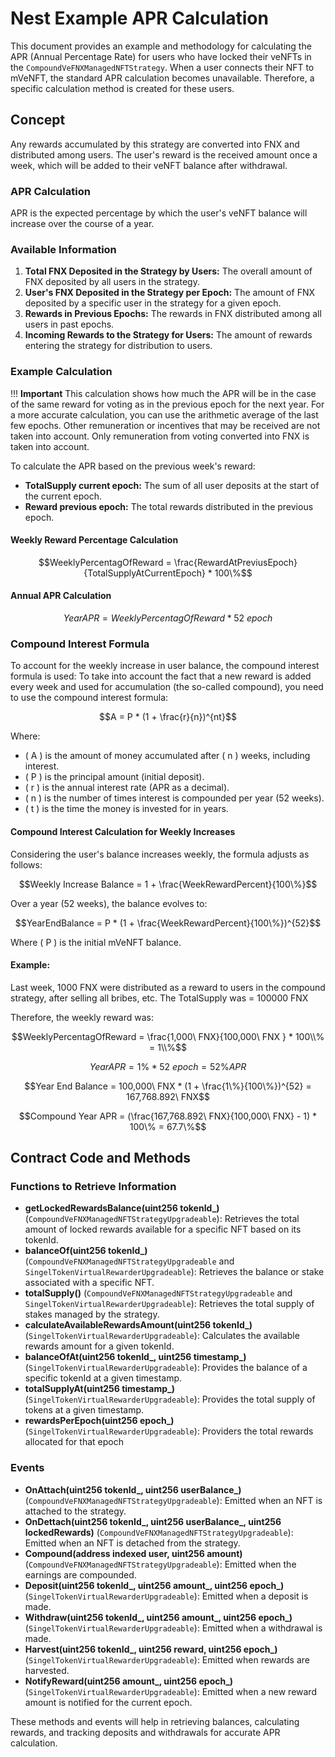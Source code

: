# Nest Example APR Calculation

This document provides an example and methodology for calculating the APR (Annual Percentage Rate) for users who have locked their veNFTs in the `CompoundVeFNXManagedNFTStrategy`. When a user connects their NFT to mVeNFT, the standard APR calculation becomes unavailable. Therefore, a specific calculation method is created for these users.

## Concept

Any rewards accumulated by this strategy are converted into FNX and distributed among users. The user's reward is the received amount once a week, which will be added to their veNFT balance after withdrawal.

### APR Calculation

APR is the expected percentage by which the user's veNFT balance will increase over the course of a year.

### Available Information

1. **Total FNX Deposited in the Strategy by Users:** The overall amount of FNX deposited by all users in the strategy.
2. **User's FNX Deposited in the Strategy per Epoch:** The amount of FNX deposited by a specific user in the strategy for a given epoch.
3. **Rewards in Previous Epochs:** The rewards in FNX distributed among all users in past epochs.
4. **Incoming Rewards to the Strategy for Users:** The amount of rewards entering the strategy for distribution to users.

### Example Calculation

!!! **Important** This calculation shows how much the APR will be in the case of the same reward for voting as in the previous epoch for the next year. For a more accurate calculation, you can use the arithmetic average of the last few epochs. Other remuneration or incentives that may be received are not taken into account. Only remuneration from voting converted into FNX is taken into account.

To calculate the APR based on the previous week's reward:

- **TotalSupply current epoch:** The sum of all user deposits at the start of the current epoch.
- **Reward previous epoch:** The total rewards distributed in the previous epoch.

#### Weekly Reward Percentage Calculation

```math
WeeklyPercentagOfReward = \frac{RewardAtPreviusEpoch}{TotalSupplyAtCurrentEpoch} * 100\%
```

#### Annual APR Calculation

```math
YearAPR = WeeklyPercentagOfReward * 52\ epoch
```

### Compound Interest Formula

To account for the weekly increase in user balance, the compound interest formula is used:
To take into account the fact that a new reward is added every week and used for accumulation (the so-called compound), you need to use the compound interest formula:

```math
A = P * (1 + \frac{r}{n})^{nt}
```

Where:
- \( A \) is the amount of money accumulated after \( n \) weeks, including interest.
- \( P \) is the principal amount (initial deposit).
- \( r \) is the annual interest rate (APR as a decimal).
- \( n \) is the number of times interest is compounded per year (52 weeks).
- \( t \) is the time the money is invested for in years.

#### Compound Interest Calculation for Weekly Increases

Considering the user's balance increases weekly, the formula adjusts as follows:

```math
Weekly Increase Balance = 1 + \frac{WeekRewardPercent}{100\%}
```

Over a year (52 weeks), the balance evolves to:

```math
YearEndBalance = P * (1 + \frac{WeekRewardPercent}{100\%})^{52}
```

Where \( P \) is the initial mVeNFT balance.

#### **Example:**
Last week, 1000 FNX were distributed as a reward to users in the compound strategy, after selling all bribes, etc. The TotalSupply was = 100000 FNX

Therefore, the weekly reward was:

```math
WeeklyPercentagOfReward = \frac{1,000\ FNX}{100,000\ FNX } * 100\\% = 1\\%
```

```math
YearAPR = 1\% * 52\ epoch = 52\% APR
```

```math
Year End Balance = 100,000\ FNX * (1 + \frac{1\%}{100\%})^{52} = 167,768.892\ FNX
```

```math
Compound Year APR = (\frac{167,768.892\ FNX}{100,000\ FNX} - 1) * 100\% = 67.7\%
```

## Contract Code and Methods

### Functions to Retrieve Information

- **getLockedRewardsBalance(uint256 tokenId_)** (`CompoundVeFNXManagedNFTStrategyUpgradeable`): Retrieves the total amount of locked rewards available for a specific NFT based on its tokenId.
- **balanceOf(uint256 tokenId_)** (`CompoundVeFNXManagedNFTStrategyUpgradeable` and `SingelTokenVirtualRewarderUpgradeable`): Retrieves the balance or stake associated with a specific NFT.
- **totalSupply()** (`CompoundVeFNXManagedNFTStrategyUpgradeable` and `SingelTokenVirtualRewarderUpgradeable`): Retrieves the total supply of stakes managed by the strategy.
- **calculateAvailableRewardsAmount(uint256 tokenId_)** (`SingelTokenVirtualRewarderUpgradeable`): Calculates the available rewards amount for a given tokenId.
- **balanceOfAt(uint256 tokenId_, uint256 timestamp_)** (`SingelTokenVirtualRewarderUpgradeable`): Provides the balance of a specific tokenId at a given timestamp.
- **totalSupplyAt(uint256 timestamp_)** (`SingelTokenVirtualRewarderUpgradeable`): Provides the total supply of tokens at a given timestamp.
- **rewardsPerEpoch(uint256 epoch_)** (`SingelTokenVirtualRewarderUpgradeable`): Providers the total rewards allocated for that epoch

### Events

- **OnAttach(uint256 tokenId_, uint256 userBalance_)** (`CompoundVeFNXManagedNFTStrategyUpgradeable`): Emitted when an NFT is attached to the strategy.
- **OnDettach(uint256 tokenId_, uint256 userBalance_, uint256 lockedRewards)** (`CompoundVeFNXManagedNFTStrategyUpgradeable`): Emitted when an NFT is detached from the strategy.
- **Compound(address indexed user, uint256 amount)** (`CompoundVeFNXManagedNFTStrategyUpgradeable`): Emitted when the earnings are compounded.
- **Deposit(uint256 tokenId_, uint256 amount_, uint256 epoch_)** (`SingelTokenVirtualRewarderUpgradeable`): Emitted when a deposit is made.
- **Withdraw(uint256 tokenId_, uint256 amount_, uint256 epoch_)** (`SingelTokenVirtualRewarderUpgradeable`): Emitted when a withdrawal is made.
- **Harvest(uint256 tokenId_, uint256 reward, uint256 epoch_)** (`SingelTokenVirtualRewarderUpgradeable`): Emitted when rewards are harvested.
- **NotifyReward(uint256 amount_, uint256 epoch_)** (`SingelTokenVirtualRewarderUpgradeable`): Emitted when a new reward amount is notified for the current epoch.

These methods and events will help in retrieving balances, calculating rewards, and tracking deposits and withdrawals for accurate APR calculation.
